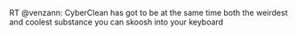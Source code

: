 <!--
id: 241218503
link: http://kevinisom.info/post/241218503/rt-venzann-cyberclean-has-got-to-be-at-the-same
slug: rt-venzann-cyberclean-has-got-to-be-at-the-same
date: Thu Nov 12 2009 19:38:12 GMT+1300 (NZDT)
raw: {"blog_name":"kevinisom","id":241218503,"post_url":"http://kevinisom.info/post/241218503/rt-venzann-cyberclean-has-got-to-be-at-the-same","slug":"rt-venzann-cyberclean-has-got-to-be-at-the-same","type":"text","date":"2009-11-12 06:38:12 GMT","timestamp":1258007892,"state":"published","format":"html","reblog_key":"GhhV3v0Q","tags":[],"short_url":"http://tmblr.co/Zw68YyEOBF7","highlighted":[],"feed_item":"http://twitter.com/kev_nz/statuses/5642756779","from_feed_id":"650289","note_count":0,"title":null,"body":"<p>RT @venzann: CyberClean has got to be at the same time both the weirdest and coolest substance you can skoosh into your keyboard</p>"}
publish: 2009-11-012
tags: 
title: null
-->


RT @venzann: CyberClean has got to be at the same time both the weirdest
and coolest substance you can skoosh into your keyboard


